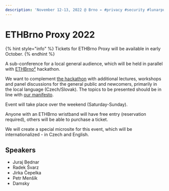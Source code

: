 ```yaml
---
description: 'November 12-13, 2022 @ Brno ← #privacy #security #lunarpunk sub-conference'
---
```


# ETHBrno Proxy 2022

{% hint style="info" %}
Tickets for ETHBrno Proxy will be available in early October.
{% endhint %}

A sub-conference for a local general audience, which will be held in parallel with [ETHBrno²](2022/) hackathon.

We want to complement [the hackathon](2022/hackathon/) with additional lectures, workshops and panel discussions for the general public and newcomers, primarily in the local language (Czech/Slovak). The topics to be presented should be in line with [our manifesto](2022/#manifesto).

Event will take place over the weekend (Saturday-Sunday).

Anyone with an ETHBrno wristband will have free entry (reservation required), others will be able to purchase a ticket.

We will create a special microsite for this event, which will be internationalized - in Czech and English.

## Speakers

* Juraj Bednar
* Radek Švarz
* Jirka Čepelka
* Petr Menšík
* Damsky
